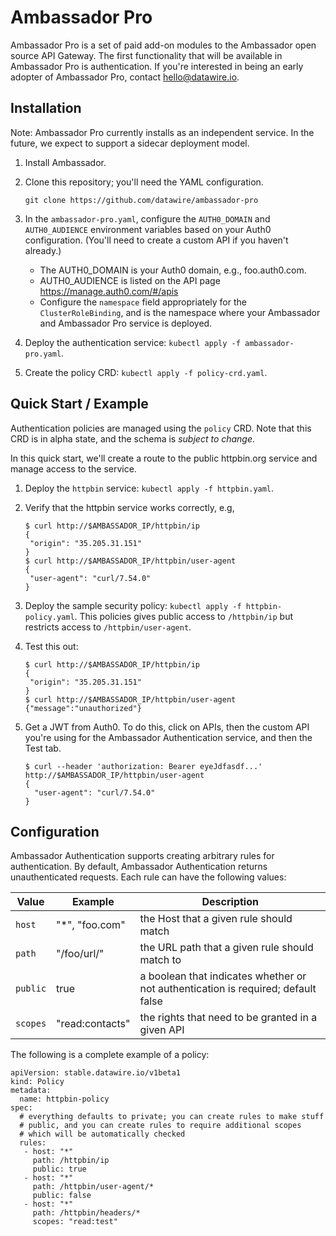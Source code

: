 # Ambassador Pro

Ambassador Pro is a set of paid add-on modules to the Ambassador open source API Gateway. The first functionality that will be available in Ambassador Pro is authentication. If you're interested in being an early adopter of Ambassador Pro, contact hello@datawire.io.

## Installation

Note: Ambassador Pro currently installs as an independent service. In the future, we expect to support a sidecar deployment model.

1. Install Ambassador.
2. Clone this repository; you'll need the YAML configuration.
   
   ```
   git clone https://github.com/datawire/ambassador-pro
   ```

2. In the `ambassador-pro.yaml`, configure the `AUTH0_DOMAIN` and `AUTH0_AUDIENCE` environment variables based on your Auth0 configuration. (You'll need to create a custom API if you haven't already.)
   * The AUTH0_DOMAIN is your Auth0 domain, e.g., foo.auth0.com.
   * AUTH0_AUDIENCE is listed on the API page https://manage.auth0.com/#/apis
   * Configure the `namespace` field appropriately for the `ClusterRoleBinding`, and is the namespace where your Ambassador and Ambassador Pro service is deployed.
3. Deploy the authentication service: `kubectl apply -f ambassador-pro.yaml`.
4. Create the policy CRD: `kubectl apply -f policy-crd.yaml`.

## Quick Start / Example

Authentication policies are managed using the `policy` CRD. Note that this CRD is in alpha state, and the schema is *subject to change*.

In this quick start, we'll create a route to the public httpbin.org service and manage access to the service.

1. Deploy the `httpbin` service: `kubectl apply -f httpbin.yaml`.
2. Verify that the httpbin service works correctly, e.g,

   ```
   $ curl http://$AMBASSADOR_IP/httpbin/ip
   {
    "origin": "35.205.31.151"
   }
   $ curl http://$AMBASSADOR_IP/httpbin/user-agent
   {
    "user-agent": "curl/7.54.0"
   }
   ```

3. Deploy the sample security policy: `kubectl apply -f httpbin-policy.yaml`. This policies gives public access to `/httpbin/ip` but restricts access to `/httpbin/user-agent`.
4. Test this out:

   ```
   $ curl http://$AMBASSADOR_IP/httpbin/ip
   {
    "origin": "35.205.31.151"
   }
   $ curl http://$AMBASSADOR_IP/httpbin/user-agent
   {"message":"unauthorized"}
   ```

5. Get a JWT from Auth0. To do this, click on APIs, then the custom API you're using for the Ambassador Authentication service, and then the Test tab.

   ```
   $ curl --header 'authorization: Bearer eyeJdfasdf...' http://$AMBASSADOR_IP/httpbin/user-agent
   {
     "user-agent": "curl/7.54.0"
   }
   ```

## Configuration

Ambassador Authentication supports creating arbitrary rules for authentication. By default, Ambassador Authentication returns unauthenticated requests. Each rule can have the following values:

| Value     | Example    | Description |
| -----     | -------    | -----------                  |
| `host`    | "*", "foo.com" | the Host that a given rule should match |
| `path`    | "/foo/url/"    | the URL path that a given rule should match to |
| `public`  | true           | a boolean that indicates whether or not authentication is required; default false |
| `scopes`  | "read:contacts" | the rights that need to be granted in a given API |

The following is a complete example of a policy:

```
apiVersion: stable.datawire.io/v1beta1
kind: Policy
metadata:
  name: httpbin-policy
spec:
  # everything defaults to private; you can create rules to make stuff
  # public, and you can create rules to require additional scopes
  # which will be automatically checked
  rules:
   - host: "*"
     path: /httpbin/ip
     public: true
   - host: "*"
     path: /httpbin/user-agent/*
     public: false
   - host: "*"
     path: /httpbin/headers/*
     scopes: "read:test"
```